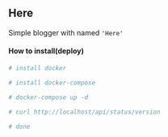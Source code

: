Here
----

Simple blogger with named `'Here'`


#### How to install(deploy)

```sh
# install docker

# install docker-compose

# docker-compose up -d

# curl http://localhost/api/status/version

# done
```
